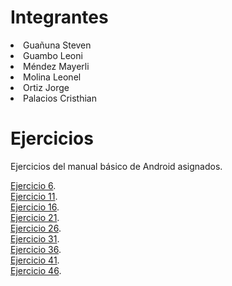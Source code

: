 # Integrantes

<li/>Guañuna Steven 
<li/>	Guambo Leoni 
<li/>Méndez Mayerli
<li/>Molina Leonel 
<li/>Ortiz Jorge 
<li/>Palacios Cristhian 

# Ejercicios

Ejercicios del manual básico de Android asignados.

[Ejercicio 6](https://github.com/mayerli-mendez/Ejercicios_AndroidStudio/tree/Ejercicio6).
<br/>
[Ejercicio 11](https://github.com/mayerli-mendez/Ejercicios_AndroidStudio/tree/Ejercicio11).
<br/>
[Ejercicio 16](https://github.com/mayerli-mendez/Ejercicios_AndroidStudio/tree/Ejercicio16).
<br/>
[Ejercicio 21](https://github.com/mayerli-mendez/Ejercicios_AndroidStudio/tree/Ejercicio21).
<br/>
[Ejercicio 26](https://github.com/mayerli-mendez/Ejercicios_AndroidStudio/tree/Ejercicio26).
<br/>
[Ejercicio 31](https://github.com/mayerli-mendez/Ejercicios_AndroidStudio/tree/Ejercicio31).
<br/>
[Ejercicio 36](https://github.com/mayerli-mendez/Ejercicios_AndroidStudio/tree/Ejercicio36).
<br/>
[Ejercicio 41](https://github.com/mayerli-mendez/Ejercicios_AndroidStudio/tree/Ejercicio41).
<br/>
[Ejercicio 46](https://github.com/mayerli-mendez/Ejercicios_AndroidStudio/tree/Ejercicio46).


